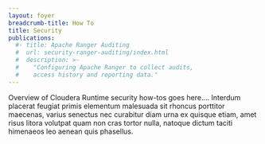 ```yaml
---
layout: foyer
breadcrumb-title: How To
title: Security
publications:
  #- title: Apache Ranger Auditing
  #  url: security-ranger-auditing/index.html
  #  description: >-
  #    "Configuring Apache Ranger to collect audits,
  #    access history and reporting data."
---
```

Overview of Cloudera Runtime security how-tos goes here.... Interdum
placerat feugiat primis elementum malesuada sit rhoncus porttitor
maecenas, varius senectus nec curabitur diam urna ex quisque etiam, amet
risus litora volutpat quam non cras tortor nulla, natoque dictum taciti
himenaeos leo aenean quis phasellus.
